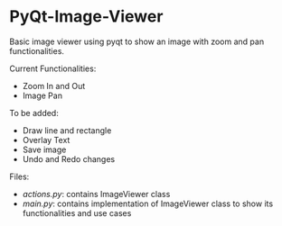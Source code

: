 # PyQt-Image-Viewer
Basic image viewer using pyqt to show an image with zoom and pan functionalities.

Current Functionalities:
* Zoom In and Out
* Image Pan

To be added:
* Draw line and rectangle
* Overlay Text
* Save image
* Undo and Redo changes

Files:
* *actions.py*: contains ImageViewer class
* *main.py*: contains implementation of ImageViewer class to show its functionalities and use cases
